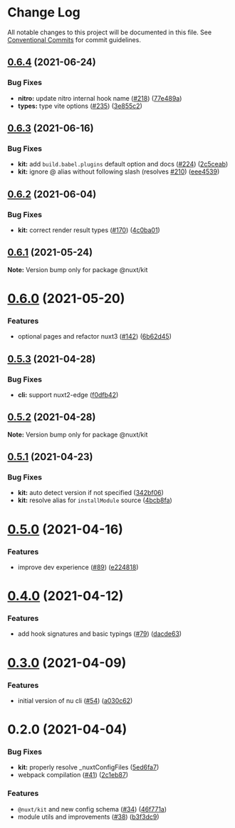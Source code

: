 # Change Log

All notable changes to this project will be documented in this file.
See [Conventional Commits](https://conventionalcommits.org) for commit guidelines.

## [0.6.4](https://github.com/nuxt/framework/compare/@nuxt/kit@0.6.3...@nuxt/kit@0.6.4) (2021-06-24)


### Bug Fixes

* **nitro:** update nitro internal hook name ([#218](https://github.com/nuxt/framework/issues/218)) ([77e489a](https://github.com/nuxt/framework/commit/77e489aae37ce1bc8ad12e20b7a4dc3d6f1085a7))
* **types:** type vite options ([#235](https://github.com/nuxt/framework/issues/235)) ([3e855c2](https://github.com/nuxt/framework/commit/3e855c280f01e373f136d1f0e35ff2dd66fdb3d9))





## [0.6.3](https://github.com/nuxt/framework/compare/@nuxt/kit@0.6.2...@nuxt/kit@0.6.3) (2021-06-16)


### Bug Fixes

* **kit:** add `build.babel.plugins` default option and docs ([#224](https://github.com/nuxt/framework/issues/224)) ([2c5ceab](https://github.com/nuxt/framework/commit/2c5ceab003dfe898536ee089e967ec0cedc2c81e))
* **kit:** ignore @ alias without following slash (resolves [#210](https://github.com/nuxt/framework/issues/210)) ([eee4539](https://github.com/nuxt/framework/commit/eee45396d17ee6867913cf170d8aa95334bfd6c7))





## [0.6.2](https://github.com/nuxt/framework/compare/@nuxt/kit@0.6.1...@nuxt/kit@0.6.2) (2021-06-04)


### Bug Fixes

* **kit:** correct render result types ([#170](https://github.com/nuxt/framework/issues/170)) ([4c0ba01](https://github.com/nuxt/framework/commit/4c0ba0151d21b59621b1b9dd0b7872e5ef4c9a58))





## [0.6.1](https://github.com/nuxt/framework/compare/@nuxt/kit@0.6.0...@nuxt/kit@0.6.1) (2021-05-24)

**Note:** Version bump only for package @nuxt/kit





# [0.6.0](https://github.com/nuxt/framework/compare/@nuxt/kit@0.5.3...@nuxt/kit@0.6.0) (2021-05-20)


### Features

* optional pages and refactor nuxt3 ([#142](https://github.com/nuxt/framework/issues/142)) ([6b62d45](https://github.com/nuxt/framework/commit/6b62d456d7fe8c9dd92803a30dcebf0d481f65c7))





## [0.5.3](https://github.com/nuxt/framework/compare/@nuxt/kit@0.5.2...@nuxt/kit@0.5.3) (2021-04-28)


### Bug Fixes

* **cli:** support nuxt2-edge ([f0dfb42](https://github.com/nuxt/framework/commit/f0dfb42a586ae7087b95e8fd6e3f0e94532e64ea))





## [0.5.2](https://github.com/nuxt/framework/compare/@nuxt/kit@0.5.1...@nuxt/kit@0.5.2) (2021-04-28)

**Note:** Version bump only for package @nuxt/kit





## [0.5.1](https://github.com/nuxt/framework/compare/@nuxt/kit@0.5.0...@nuxt/kit@0.5.1) (2021-04-23)


### Bug Fixes

* **kit:** auto detect version if not specified ([342bf06](https://github.com/nuxt/framework/commit/342bf0665909090f562a96301d88b017b15fb714))
* **kit:** resolve alias for `installModule` source ([4bcb8fa](https://github.com/nuxt/framework/commit/4bcb8fa791f5f0460d3c1f00fe3057d4fa7ddd81))





# [0.5.0](https://github.com/nuxt/framework/compare/@nuxt/kit@0.4.0...@nuxt/kit@0.5.0) (2021-04-16)


### Features

* improve dev experience ([#89](https://github.com/nuxt/framework/issues/89)) ([e224818](https://github.com/nuxt/framework/commit/e224818395cd366f2a338ce3da4aaae993f641b7))





# [0.4.0](https://github.com/nuxt/framework/compare/@nuxt/kit@0.3.0...@nuxt/kit@0.4.0) (2021-04-12)


### Features

* add hook signatures and basic typings ([#79](https://github.com/nuxt/framework/issues/79)) ([dacde63](https://github.com/nuxt/framework/commit/dacde630634700172ccd54a1e4f1d0469b28bd30))





# [0.3.0](https://github.com/nuxt/framework/compare/@nuxt/kit@0.2.0...@nuxt/kit@0.3.0) (2021-04-09)


### Features

* initial version of nu cli ([#54](https://github.com/nuxt/framework/issues/54)) ([a030c62](https://github.com/nuxt/framework/commit/a030c62d29ba871f94a7152c7d5fa36d4de1d3b6))





# 0.2.0 (2021-04-04)


### Bug Fixes

* **kit:** properly resolve _nuxtConfigFiles ([5ed6fa7](https://github.com/nuxt/framework/commit/5ed6fa76127ba8a2c9f65372d85f7e1bda82b907))
* webpack compilation ([#41](https://github.com/nuxt/framework/issues/41)) ([2c1eb87](https://github.com/nuxt/framework/commit/2c1eb8767180fc04b91fb409976b4fe1e0c3047d))


### Features

* `@nuxt/kit` and new config schema ([#34](https://github.com/nuxt/framework/issues/34)) ([46f771a](https://github.com/nuxt/framework/commit/46f771a98b6226e19e9df3511e31b4ec2da6abda))
* module utils and improvements ([#38](https://github.com/nuxt/framework/issues/38)) ([b3f3dc9](https://github.com/nuxt/framework/commit/b3f3dc94f3ef0790eea114d605b6f320dbf3f1d2))
